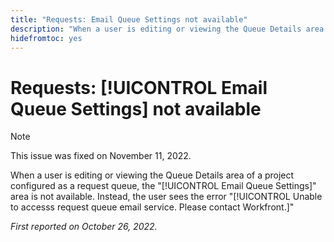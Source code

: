```yaml
---
title: "Requests: Email Queue Settings not available"
description: "When a user is editing or viewing the Queue Details area of a project configured as a request queue, the Email Queue Settings area is not available. Instead, the user sees the error Unable to accesss request queue email service. Please contact Workfront."
hidefromtoc: yes
---
```


# Requests: [!UICONTROL Email Queue Settings] not available

>[!NOTE]
>
>This issue was fixed on November 11, 2022.

When a user is editing or viewing the Queue Details area of a project configured as a request queue, the "[!UICONTROL Email Queue Settings]" area is not available. Instead, the user sees the error "[!UICONTROL Unable to accesss request queue email service. Please contact Workfront.]"

_First reported on October 26, 2022._

